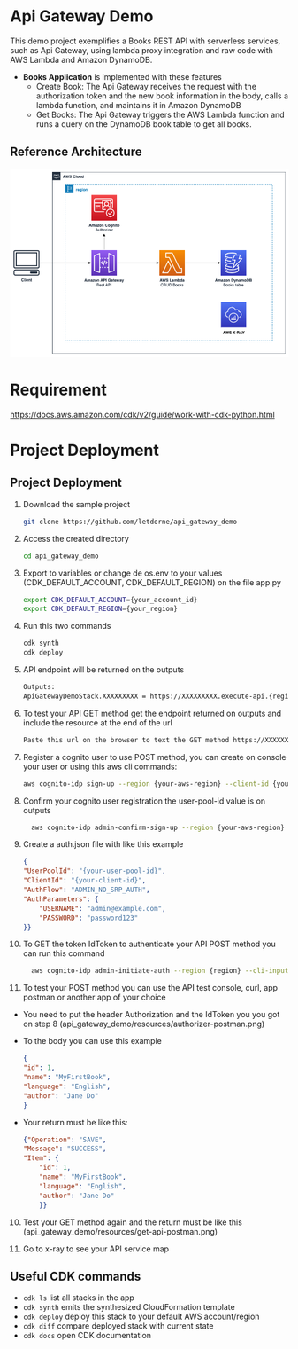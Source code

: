 

# Api Gateway Demo
This demo project exemplifies a Books REST API with serverless services, such as Api Gateway, using lambda proxy integration and raw code with AWS Lambda and Amazon DynamoDB.

- **Books Application** is implemented with these features
  - Create Book: The Api Gateway receives the request with the authorization token and the new book information in the body, calls a lambda function, and maintains it in Amazon DynamoDB
  - Get Books: The Api Gateway triggers the AWS Lambda function and runs a query on the DynamoDB book table to get all books.

## Reference Architecture
![Reference Architecture](api_gateway_demo/resources/api-gateway-demo.png)

# Requirement

https://docs.aws.amazon.com/cdk/v2/guide/work-with-cdk-python.html

# Project Deployment

## Project Deployment
1. Download the sample project
    ```bash
    git clone https://github.com/letdorne/api_gateway_demo
    ```
2. Access the created directory
    ```bash
    cd api_gateway_demo
    ```
3. Export to variables or change de os.env to your values (CDK_DEFAULT_ACCOUNT, CDK_DEFAULT_REGION) on the file app.py
    ```bash
    export CDK_DEFAULT_ACCOUNT={your_account_id}
    export CDK_DEFAULT_REGION={your_region}
    ```

4. Run this two commands
    ```bash
    cdk synth
    cdk deploy
    ```
6. API endpoint will be returned on the outputs 
    ```bash
    Outputs:
    ApiGatewayDemoStack.XXXXXXXXX = https://XXXXXXXXX.execute-api.{region}.amazonaws.com/dev/
    ```   
7. To test your API GET method get the endpoint returned on outputs and include the resource at the end of the url 
    ```bash
    Paste this url on the browser to text the GET method https://XXXXXXXXX.execute-api.{region}.amazonaws.com/dev/books
    ```   
5. Register a cognito user to use POST method, you can create on console your user or using this aws cli commands:
    ```bash
    aws cognito-idp sign-up --region {your-aws-region} --client-id {your-client-id} --username {your-email} --password {your-password}
    ```

6. Confirm your cognito user registration the user-pool-id value is on outputs 
    ```bash
      aws cognito-idp admin-confirm-sign-up --region {your-aws-region} --user-pool-id {user-pool-id} --username {your-email}
    ```

7. Create a auth.json file with like this example
    ```json
    {
    "UserPoolId": "{your-user-pool-id}",
    "ClientId": "{your-client-id}",
    "AuthFlow": "ADMIN_NO_SRP_AUTH",
    "AuthParameters": {
        "USERNAME": "admin@example.com",
        "PASSWORD": "password123"
    }}
    ```
    
8. To GET the token IdToken to authenticate your API POST method you can run this command
    ```bash
      aws cognito-idp admin-initiate-auth --region {region} --cli-input-json file://auth.json
    ```

9. To test your POST method you can use the API test console, curl, app postman or another app of your choice
- You need to put the header Authorization and the IdToken you you got on step 8
(api_gateway_demo/resources/authorizer-postman.png)

- To the body you can use this example 
    ```json
    {
    "id": 1,
    "name": "MyFirstBook",
    "language": "English",
    "author": "Jane Do"
    }
    ```
- Your return must be like this:
    ```json
    {"Operation": "SAVE",
    "Message": "SUCCESS",
    "Item": {
        "id": 1,
        "name": "MyFirstBook",
        "language": "English",
        "author": "Jane Do"
        }}
    ```
10. Test your GET method again and the return must be like this
(api_gateway_demo/resources/get-api-postman.png)

11. Go to x-ray to see your API service map

## Useful CDK commands

 * `cdk ls`          list all stacks in the app
 * `cdk synth`       emits the synthesized CloudFormation template
 * `cdk deploy`      deploy this stack to your default AWS account/region
 * `cdk diff`        compare deployed stack with current state
 * `cdk docs`        open CDK documentation
